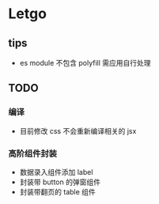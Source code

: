 # Letgo

## tips

-   es module 不包含 polyfill 需应用自行处理


## TODO

### 编译

* 目前修改 css 不会重新编译相关的 jsx

### 高阶组件封装

* 数据录入组件添加 label
* 封装带 button 的弹窗组件
* 封装带翻页的 table 组件
